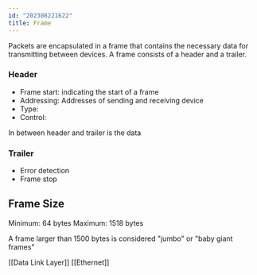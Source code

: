 ```yaml
---
id: "202308221622"
title: Frame
---
```


Packets are encapsulated in a frame that contains the necessary data for transmitting between devices. A frame consists of a header and a trailer.

### Header

- Frame start: indicating the start of a frame
- Addressing: Addresses of sending and receiving device
- Type:
- Control:

In between header and trailer is the data

### Trailer

- Error detection
- Frame stop

## Frame Size

Minimum: 64 bytes
Maximum: 1518 bytes

A frame larger than 1500 bytes is considered "jumbo" or "baby giant frames"

[[Data Link Layer]] [[Ethernet]]
